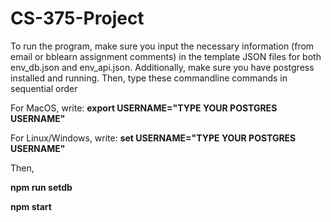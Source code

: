 # CS-375-Project
To run the program, make sure you input the necessary information (from email or bblearn assignment comments) in the template JSON files for both env_db.json and env_api.json. Additionally, make sure you have postgress installed and running. Then, type 
these commandline commands in sequential order

For MacOS, write:
**export USERNAME="TYPE YOUR POSTGRES USERNAME"**

For Linux/Windows, write:
**set USERNAME="TYPE YOUR POSTGRES USERNAME"**

Then,

**npm run setdb**

**npm start**


